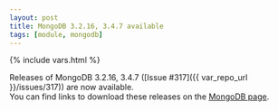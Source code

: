 ```yaml
---
layout: post
title: MongoDB 3.2.16, 3.4.7 available
tags: [module, mongodb]
---
```

{% include vars.html %}

Releases of MongoDB 3.2.16, 3.4.7 ([Issue #317]({{ var_repo_url }}/issues/317)) are now available.<br />
You can find links to download these releases on the [MongoDB page](/modules/mongodb).